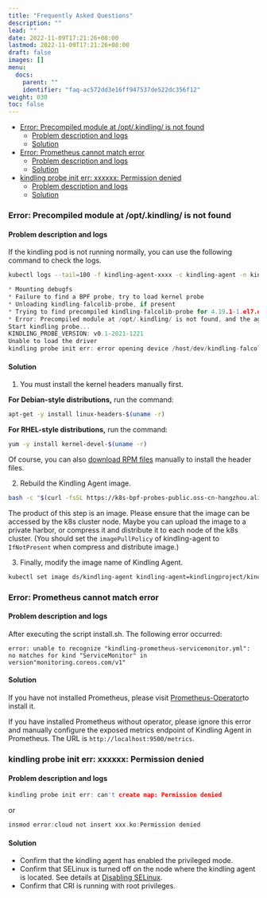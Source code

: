 ```yaml
---
title: "Frequently Asked Questions"
description: ""
lead: ""
date: 2022-11-09T17:21:26+08:00
lastmod: 2022-11-09T17:21:26+08:00
draft: false
images: []
menu:
  docs:
    parent: ""
    identifier: "faq-ac572dd3e16ff947537de522dc356f12"
weight: 030
toc: false
---
```


- [Error: Precompiled module at /opt/.kindling/ is not found](#error-precompiled-module-at-optkindling-is-not-found)
  - [Problem description and logs](#problem-description-and-logs)
  - [Solution](#solution)
- [Error: Prometheus cannot match error](#error-prometheus-cannot-match-error)
  - [Problem description and logs](#problem-description-and-logs-1)
  - [Solution](#solution-1)
- [kindling probe init err: xxxxxx: Permission denied](#kindling-probe-init-err-xxxxxx-permission-denied)
  - [Problem description and logs](#problem-description-and-logs-2)
  - [Solution](#solution-2)

### Error: Precompiled module at /opt/.kindling/ is not found
#### Problem description and logs
If the kindling pod is not running normally, you can use the following command to check the logs.
```bash
kubectl logs --tail=100 -f kindling-agent-xxxx -c kindling-agent -n kindling
```

```c
* Mounting debugfs
* Failure to find a BPF probe, try to load kernel probe
* Unloading kindling-falcolib-probe, if present
* Trying to find precompiled kindling-falcolib-probe for 4.19.1-1.el7.elrepo.x86_64
* Error: Precompiled module at /opt/.kindling/ is not found, and the agent will not work as expected
Start kindling probe...
KINDLING_PROBE_VERSION: v0.1-2021-1221
Unable to load the driver
kindling probe init err: error opening device /host/dev/kindling-falcolib0. Make sure you have root credentials and that the kindling-falcolib
```

#### Solution

1. You must install the kernel headers manually first.

**For Debian-style distributions,** run the command:

```bash
apt-get -y install linux-headers-$(uname -r)
```

**For RHEL-style distributions,** run the command:
```bash
yum -y install kernel-devel-$(uname -r)
```
Of course, you can also [download RPM files](/docs/installation/download-linux-kernel-headers) manually to install the header files.

2. Rebuild the Kindling Agent image.

```bash
bash -c "$(curl -fsSL https://k8s-bpf-probes-public.oss-cn-hangzhou.aliyuncs.com/recompile-module.sh)"
```

The product of this step is an image. Please ensure that the image can be accessed by the k8s cluster node. Maybe you can upload the image to a private harbor, or compress it and distribute it to each node of the k8s cluster. (You should set the `imagePullPolicy` of kindling-agent to `IfNotPresent` when compress and distribute image.)

3. Finally, modify the image name of Kindling Agent.

```bash
kubectl set image ds/kindling-agent kindling-agent=kindlingproject/kindling-agent:latest-bymyself -n kindling
```

### Error: Prometheus cannot match error

#### Problem description and logs
After executing the script install.sh. The following error occurred:
```
error: unable to recognize "kindling-prometheus-servicemonitor.yml": 
no matches for kind "ServiceMonitor" in version"monitoring.coreos.com/v1"
```

#### Solution

If you have not installed Prometheus, please visit [Prometheus-Operator](https://github.com/prometheus-operator/prometheus-operator)to install it.

If you have installed Prometheus without operator, please ignore this error and manually configure the exposed metrics endpoint of Kindling Agent in Prometheus. The URL is `http://localhost:9500/metrics`.


### kindling probe init err: xxxxxx: Permission denied

#### Problem description and logs

```c
kindling probe init err: can't create map: Permission denied
```
or
```c
insmod error:cloud not insert xxx.ko:Permission denied
```

#### Solution
- Confirm that the kindling agent has enabled the privileged mode.
- Confirm that SELinux is turned off on the node where the kindling agent is located. See details at [Disabling SELinux](https://www.ibm.com/docs/ja/ahts/4.0?topic=t-disabling-selinux).
- Confirm that CRI is running with root privileges.
